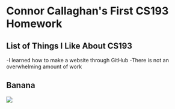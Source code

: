 # Connor Callaghan's First CS193 Homework

## List of Things I Like About CS193
-I learned how to make a website through GitHub
-There is not an overwhelming amount of work

## Banana
![](https://www.kroger.com/product/images/xlarge/front/0000000004011)
